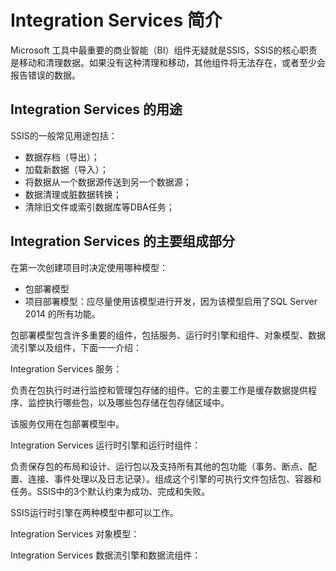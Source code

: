 # Integration Services 简介

Microsoft 工具中最重要的商业智能（BI）组件无疑就是SSIS，SSIS的核心职责是移动和清理数据。如果没有这种清理和移动，其他组件将无法存在，或者至少会报告错误的数据。

## Integration Services 的用途

SSIS的一般常见用途包括：

* 数据存档（导出）；
* 加载新数据（导入）；
* 将数据从一个数据源传送到另一个数据源；
* 数据清理或脏数据转换；
* 清除旧文件或索引数据库等DBA任务；

## Integration Services 的主要组成部分

在第一次创建项目时决定使用哪种模型：

* 包部署模型
* 项目部署模型：应尽量使用该模型进行开发，因为该模型启用了SQL Server 2014 的所有功能。

包部署模型包含许多重要的组件，包括服务、运行时引擎和组件、对象模型、数据流引擎以及组件，下面一一介绍：

Integration Services 服务：

负责在包执行时进行监控和管理包存储的组件。它的主要工作是缓存数据提供程序、监控执行哪些包，以及哪些包存储在包存储区域中。

该服务仅用在包部署模型中。

Integration Services 运行时引擎和运行时组件：

负责保存包的布局和设计、运行包以及支持所有其他的包功能（事务、断点、配置、连接、事件处理以及日志记录）。组成这个引擎的可执行文件包括包、容器和任务。SSIS中的3个默认约束为成功、完成和失败。

SSIS运行时引擎在两种模型中都可以工作。

Integration Services 对象模型：



Integration Services 数据流引擎和数据流组件：



